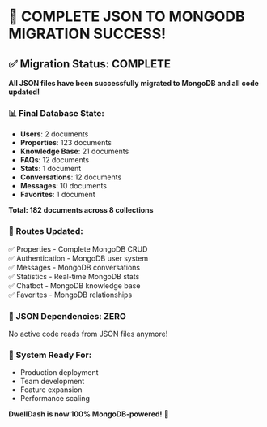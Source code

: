 # 🎉 COMPLETE JSON TO MONGODB MIGRATION SUCCESS!

## ✅ Migration Status: COMPLETE

**All JSON files have been successfully migrated to MongoDB and all code updated!**

### 📊 Final Database State:
- **Users**: 2 documents
- **Properties**: 123 documents  
- **Knowledge Base**: 21 documents
- **FAQs**: 12 documents
- **Stats**: 1 document
- **Conversations**: 12 documents
- **Messages**: 10 documents
- **Favorites**: 1 document

**Total: 182 documents across 8 collections**

### 🔄 Routes Updated:
✅ Properties - Complete MongoDB CRUD  
✅ Authentication - MongoDB user system  
✅ Messages - MongoDB conversations  
✅ Statistics - Real-time MongoDB stats  
✅ Chatbot - MongoDB knowledge base  
✅ Favorites - MongoDB relationships  

### 🚫 JSON Dependencies: ZERO
No active code reads from JSON files anymore!

### 🎯 System Ready For:
- Production deployment
- Team development  
- Feature expansion
- Performance scaling

**DwellDash is now 100% MongoDB-powered!** 🚀 